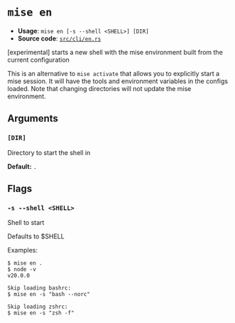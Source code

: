 # `mise en`

- **Usage**: `mise en [-s --shell <SHELL>] [DIR]`
- **Source code**: [`src/cli/en.rs`](https://github.com/jdx/mise/blob/main/src/cli/en.rs)

[experimental] starts a new shell with the mise environment built from the current configuration

This is an alternative to `mise activate` that allows you to explicitly start a mise session.
It will have the tools and environment variables in the configs loaded.
Note that changing directories will not update the mise environment.

## Arguments

### `[DIR]`

Directory to start the shell in

**Default:** `.`

## Flags

### `-s --shell <SHELL>`

Shell to start

Defaults to $SHELL

Examples:

    $ mise en .
    $ node -v
    v20.0.0

    Skip loading bashrc:
    $ mise en -s "bash --norc"

    Skip loading zshrc:
    $ mise en -s "zsh -f"
